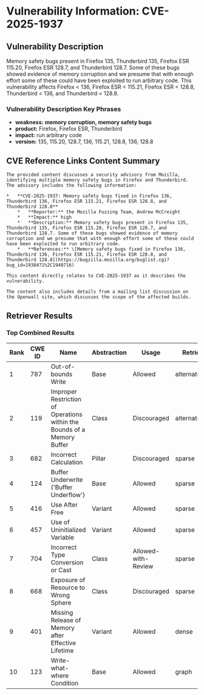 # Vulnerability Information: CVE-2025-1937

## Vulnerability Description
Memory safety bugs present in Firefox 135, Thunderbird 135, Firefox ESR 115.20, Firefox ESR 128.7, and Thunderbird 128.7. Some of these bugs showed evidence of memory corruption and we presume that with enough effort some of these could have been exploited to run arbitrary code. This vulnerability affects Firefox < 136, Firefox ESR < 115.21, Firefox ESR < 128.8, Thunderbird < 136, and Thunderbird < 128.8.

### Vulnerability Description Key Phrases
- **weakness:** **memory corruption, memory safety bugs**
- **product:** Firefox, Firefox ESR, Thunderbird
- **impact:** run arbitrary code
- **version:** 135, 115.20, 128.7, 136, 115.21, 128.8, 136, 128.8

## CVE Reference Links Content Summary
```
The provided content discusses a security advisory from Mozilla, identifying multiple memory safety bugs in Firefox and Thunderbird. The advisory includes the following information:

*   **CVE-2025-1937: Memory safety bugs fixed in Firefox 136, Thunderbird 136, Firefox ESR 115.21, Firefox ESR 128.8, and Thunderbird 128.8**
    *   **Reporter:** the Mozilla Fuzzing Team, Andrew McCreight
    *   **Impact:** high
    *   **Description:** Memory safety bugs present in Firefox 135, Thunderbird 135, Firefox ESR 115.20, Firefox ESR 128.7, and Thunderbird 128.7. Some of these bugs showed evidence of memory corruption and we presume that with enough effort some of these could have been exploited to run arbitrary code.
    *   **References:** \[Memory safety bugs fixed in Firefox 136, Thunderbird 136, Firefox ESR 115.21, Firefox ESR 128.8, and Thunderbird 128.8](https://bugzilla.mozilla.org/buglist.cgi?bug_id=1938471%2C1940716)

This content directly relates to CVE-2025-1937 as it describes the vulnerability.

The content also includes details from a mailing list discussion on the Openwall site, which discusses the scope of the affected builds.
```

## Retriever Results

### Top Combined Results

| Rank | CWE ID | Name | Abstraction | Usage  | Retrievers | Individual Scores |
|------|--------|------|-------------|-------|------------|-------------------|
| 1 | 787 | Out-of-bounds Write | Base | Allowed | alternate_terms | 1.000 |
| 2 | 119 | Improper Restriction of Operations within the Bounds of a Memory Buffer | Class | Discouraged | alternate_terms | 0.800 |
| 3 | 682 | Incorrect Calculation | Pillar | Discouraged | sparse | 0.464 |
| 4 | 124 | Buffer Underwrite ('Buffer Underflow') | Base | Allowed | sparse | 0.373 |
| 5 | 416 | Use After Free | Variant | Allowed | sparse | 0.361 |
| 6 | 457 | Use of Uninitialized Variable | Variant | Allowed | sparse | 0.361 |
| 7 | 704 | Incorrect Type Conversion or Cast | Class | Allowed-with-Review | sparse | 0.342 |
| 8 | 668 | Exposure of Resource to Wrong Sphere | Class | Discouraged | sparse | 0.327 |
| 9 | 401 | Missing Release of Memory after Effective Lifetime | Variant | Allowed | dense | 0.535 |
| 10 | 123 | Write-what-where Condition | Base | Allowed | graph | 0.003 |

